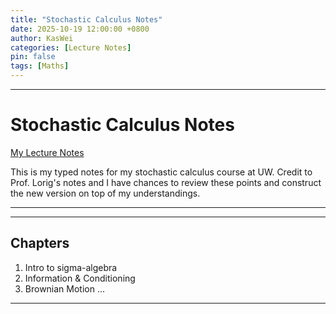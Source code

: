 ```yaml
---
title: "Stochastic Calculus Notes"
date: 2025-10-19 12:00:00 +0800
author: KasWei
categories: [Lecture Notes]
pin: false
tags: [Maths]
---
```


---

# Stochastic Calculus Notes #

[My Lecture Notes](https://KAS-W.github.io/assets/pdf/stocal.pdf)

This is my typed notes for my stochastic calculus course at UW. Credit to Prof. Lorig's notes and I have chances to review these points and construct the new version on top of my understandings.

---

---
## Chapters ##
1. Intro to sigma-algebra
2. Information & Conditioning
3. Brownian Motion
...

---